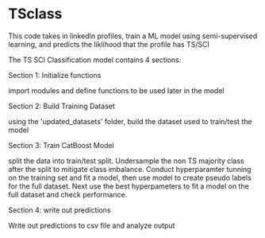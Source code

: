 # TSclass

This code takes in linkedIn profiles, train a ML model using semi-supervised learning, and predicts the liklihood that the profile has TS/SCI

The TS SCI Classification model contains 4 sections:

Section 1: Initialize functions

  import modules and define functions to be used later in the model

Section 2: Build Training Dataset

  using the 'updated_datasets' folder, build the dataset used to train/test the model

Section 3: Train CatBoost Model

  split the data into train/test split. Undersample the non TS majority class after the split to mitigate class imbalance.
  Conduct hyperparamter tunning on the training set and fit a model, then use model to create pseudo labels for the full dataset.
  Next use the best hyperpameters to fit a model on the full dataset and check performance.

Section 4: write out predictions 

Write out predictions to csv file and analyze output
